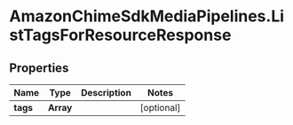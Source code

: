 # AmazonChimeSdkMediaPipelines.ListTagsForResourceResponse

## Properties

Name | Type | Description | Notes
------------ | ------------- | ------------- | -------------
**tags** | **Array** |  | [optional] 



